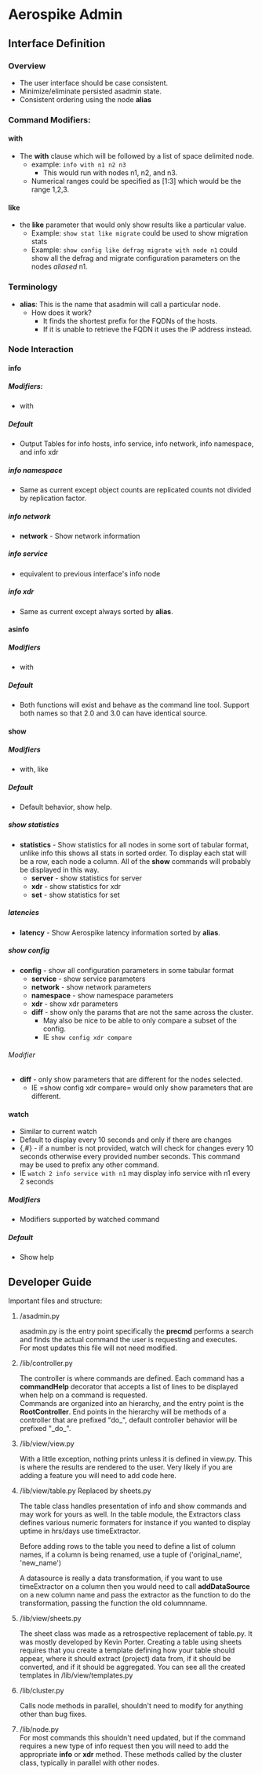 # Aerospike Admin
## Interface Definition
### Overview
- The user interface should be case consistent.
- Minimize/eliminate persisted asadmin state.
- Consistent ordering using the node **alias**

### Command Modifiers:
#### with
- The **with** clause which will be followed by a list of space delimited 
  node.
    - example: <code>info with n1 n2 n3</code>
        - This would run with nodes n1, n2, and n3.
    - Numerical ranges could be specified as [1:3] which would be the range 1,2,3.

#### like
- the **like** parameter that would only show results
  like a particular value.
    - Example: <code>show stat like migrate</code> could be used to show migration stats
    - Example: <code>show config like defrag migrate with node n1</code> could show all the
	       defrag and migrate configuration parameters on the nodes *aliased*
	       n1.

### Terminology
- **alias**: This is the name that asadmin will call a particular node.
    - How does it work?
        - It finds the shortest prefix for the FQDNs of the hosts.
        - If it is unable to retrieve the FQDN it uses the IP address instead.

### Node Interaction
#### info
##### Modifiers:
- with

##### Default
- Output Tables for info hosts, info service, info network, info namespace, and info xdr

##### info namespace
- Same as current except object counts are replicated counts not divided by replication factor.

##### info network
- **network** - Show network information

##### info service
- equivalent to previous interface's info node

##### info xdr
- Same as current except always sorted by **alias**.

#### asinfo
##### Modifiers
- with

##### Default
- Both functions will exist and behave as the command line tool. Support both names so that 2.0 and 3.0 can have identical source.

#### show
##### Modifiers
- with, like

##### Default
- Default behavior, show help.

##### show statistics
- **statistics** - Show statistics for all nodes in some sort of tabular
		 format, unlike info this shows all stats in sorted order.
                 To display each stat will be a row, each node a column.
                 All of the **show** commands will probably be displayed in
                 this way.
    - **server** - show statistics for server
    - **xdr** - show statistics for xdr
    - **set** - show statistics for set

##### latencies
- **latency** - Show Aerospike latency information sorted by **alias**.

##### show config
- **config** - show all configuration parameters in some tabular format
    - **service** - show service parameters
    - **network** - show network parameters
    - **namespace** - show namespace parameters
    - **xdr** - show xdr parameters
    - **diff** - show only the params that are not the same across the cluster.
        - May also be nice to be able to only compare a subset of the config.
        - IE <code>show config xdr compare</code>

###### Modifier
- **diff** - only show parameters that are different for the nodes selected.
    - IE =show config xdr compare= would only show parameters that are different.
#### watch
- Similar to current watch
- Default to display every 10 seconds and only if there are changes
- {,#} - if a number is not provided, watch will check for changes every
	      10 seconds otherwise every provided number seconds. This command
	      may be used to prefix any other command.
- IE <code>watch 2 info service with n1</code> may display info service with n1 every 2
  seconds

##### Modifiers
- Modifiers supported by watched command

##### Default
- Show help

## Developer Guide
Important files and structure:

1. /asadmin.py

   asadmin.py is the entry point specifically the **precmd** performs a
   search and finds the actual command the user is requesting and executes.
   <br>
   For most updates this file will not need modified.

2. /lib/controller.py

   The controller is where commands are defined. Each command has a
   **commandHelp** decorator that accepts a list of lines to be displayed when
   help on a command is requested.
   <br>
   Commands are organized into an hierarchy, and the entry point is the
   **RootController**. End points in the hierarchy will be methods of a controller
   that are prefixed "do_", default controller behavior will be prefixed
   "\_do\_".

3. /lib/view/view.py

   With a little exception, nothing prints unless it is defined in view.py.
   This is where the results are rendered to the user. Very likely if you are
   adding a feature you will need to add code here.

4. /lib/view/table.py  Replaced by sheets.py

   The table class handles presentation of info and show commands and may work
   for yours as well.
   In the table module, the Extractors class defines various numeric formaters
   for instance if you wanted to display uptime in hrs/days use timeExtractor.

   Before adding rows to the table you need to define a list of column names,
   if a column is being renamed, use a tuple of ('original\_name', 'new\_name')

   A datasource is really a data transformation, if you want to use
   timeExtractor on a column then you would need to call **addDataSource** on a
   new column name and pass the extractor as the function to do the
   transformation, passing the function the old columnname.

5. /lib/view/sheets.py

   The sheet class was made as a retrospective replacement of table.py.  It was
   mostly developed by Kevin Porter.  Creating a table using sheets requires that
   you create a template defining how your table should appear, where it should
   extract (project) data from, if it should be converted, and if it should be 
   aggregated.  You can see all the created templates in /lib/view/templates.py

5. /lib/cluster.py

   Calls node methods in parallel, shouldn't need to modify for anything other
   than bug fixes.

6. /lib/node.py <br>
   For most commands this shouldn't need updated, but if the command requires
   a new type of info request then you will need to add the appropriate
   **info** or **xdr** method. These methods called by the cluster class, typically
   in parallel with other nodes.
